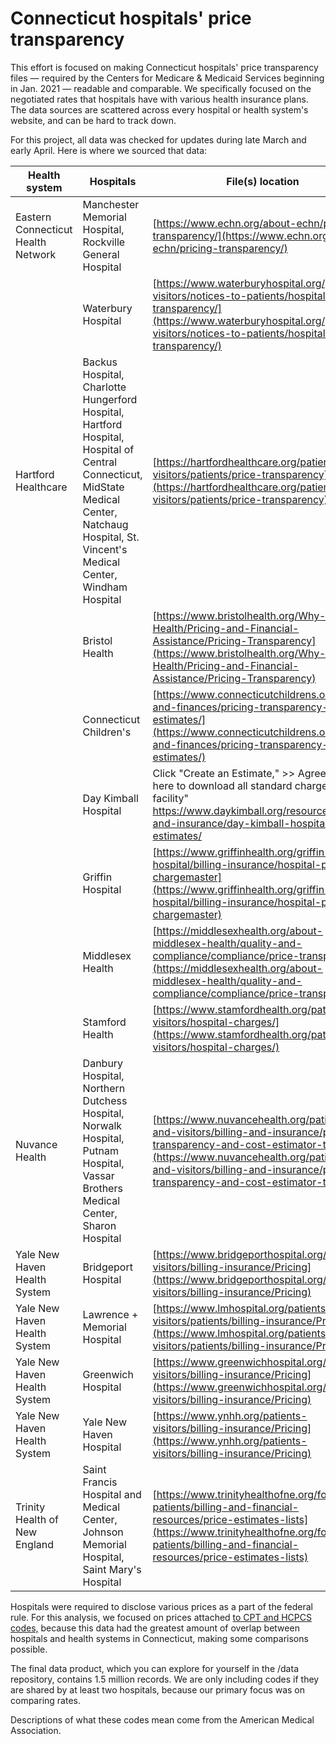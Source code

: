 # Connecticut hospitals' price transparency
This effort is focused on making Connecticut hospitals' price transparency files — required by the Centers for Medicare & Medicaid Services beginning in Jan. 2021 — readable and comparable. We specifically focused on the negotiated rates that hospitals have with various health insurance plans. The data sources are scattered across every hospital or health system's website, and can be hard to track down. 

For this project, all data was checked for updates during late March and early April. Here is where we sourced that data:

| Health system                      | Hospitals                                                                                                                                                                                      | File(s) location                                                                                                                                                                                                                               |
| ---------------------------------- | ---------------------------------------------------------------------------------------------------------------------------------------------------------------------------------------------- | ---------------------------------------------------------------------------------------------------------------------------------------------------------------------------------------------------------------------------------------------- |
| Eastern Connecticut Health Network | Manchester Memorial Hospital, Rockville General Hospital                                                                                                                                       | [https://www.echn.org/about-echn/pricing-transparency/](https://www.echn.org/about-echn/pricing-transparency/)                                                                                                                                 |
|                                    | Waterbury Hospital                                                                                                                                                                             | [https://www.waterburyhospital.org/patients-visitors/notices-to-patients/hospital-price-transparency/](https://www.waterburyhospital.org/patients-visitors/notices-to-patients/hospital-price-transparency/)                                   |
| Hartford Healthcare                | Backus Hospital, Charlotte Hungerford Hospital, Hartford Hospital, Hospital of Central Connecticut, MidState Medical Center, Natchaug Hospital, St. Vincent's Medical Center, Windham Hospital | [https://hartfordhealthcare.org/patients-visitors/patients/price-transparency](https://hartfordhealthcare.org/patients-visitors/patients/price-transparency)                                                                                   |
|                                    | Bristol Health                                                                                                                                                                                 | [https://www.bristolhealth.org/Why-Bristol-Health/Pricing-and-Financial-Assistance/Pricing-Transparency](https://www.bristolhealth.org/Why-Bristol-Health/Pricing-and-Financial-Assistance/Pricing-Transparency)                               |
|                                    | Connecticut Children's                                                                                                                                                                         | [https://www.connecticutchildrens.org/billing-and-finances/pricing-transparency-and-estimates/](https://www.connecticutchildrens.org/billing-and-finances/pricing-transparency-and-estimates/)                                                 |
|                                    | Day Kimball Hospital                                                                                                                                                                           | Click "Create an Estimate," >> Agree >> "Click here to download all standard charges for this facility" https://www.daykimball.org/resources/billing-and-insurance/day-kimball-hospital-estimates/                                             |
|                                    | Griffin Hospital                                                                                                                                                                               | [https://www.griffinhealth.org/griffin-hospital/billing-insurance/hospital-pricing-chargemaster](https://www.griffinhealth.org/griffin-hospital/billing-insurance/hospital-pricing-chargemaster)                                               |
|                                    | Middlesex Health                                                                                                                                                                               | [https://middlesexhealth.org/about-middlesex-health/quality-and-compliance/compliance/price-transparency](https://middlesexhealth.org/about-middlesex-health/quality-and-compliance/compliance/price-transparency)                             |
|                                    | Stamford Health                                                                                                                                                                                | [https://www.stamfordhealth.org/patients-visitors/hospital-charges/](https://www.stamfordhealth.org/patients-visitors/hospital-charges/)                                                                                                       |
| Nuvance Health                     | Danbury Hospital, Northern Dutchess Hospital, Norwalk Hospital, Putnam Hospital, Vassar Brothers Medical Center, Sharon Hospital                                                               | [https://www.nuvancehealth.org/patients-and-visitors/billing-and-insurance/price-transparency-and-cost-estimator-tools](https://www.nuvancehealth.org/patients-and-visitors/billing-and-insurance/price-transparency-and-cost-estimator-tools) |
| Yale New Haven Health System       | Bridgeport Hospital                                                                                                                                                                            | [https://www.bridgeporthospital.org/patients-visitors/billing-insurance/Pricing](https://www.bridgeporthospital.org/patients-visitors/billing-insurance/Pricing)                                                                               |
| Yale New Haven Health System       | Lawrence + Memorial Hospital                                                                                                                                                                   | [https://www.lmhospital.org/patients-visitors/patients/billing-insurance/Pricing](https://www.lmhospital.org/patients-visitors/patients/billing-insurance/Pricing)                                                                             |
| Yale New Haven Health System       | Greenwich Hospital                                                                                                                                                                             | [https://www.greenwichhospital.org/patients-visitors/billing-insurance/Pricing](https://www.greenwichhospital.org/patients-visitors/billing-insurance/Pricing)                                                                                 |
| Yale New Haven Health System       | Yale New Haven Hospital                                                                                                                                                                        | [https://www.ynhh.org/patients-visitors/billing-insurance/Pricing](https://www.ynhh.org/patients-visitors/billing-insurance/Pricing)                                                                                                           |
| Trinity Health of New England      | Saint Francis Hospital and Medical Center, Johnson Memorial Hospital, Saint Mary's Hospital                                                                                                    | [https://www.trinityhealthofne.org/for-patients/billing-and-financial-resources/price-estimates-lists](https://www.trinityhealthofne.org/for-patients/billing-and-financial-resources/price-estimates-lists)                                   |

Hospitals were required to disclose various prices as a part of the federal rule. For this analysis, we focused on prices attached <a href="https://www.cms.gov/Medicare/Fraud-and-Abuse/PhysicianSelfReferral">to CPT and HCPCS codes,</a> because this data had the greatest amount of overlap between hospitals and health systems in Connecticut, making some comparisons possible.

The final data product, which you can explore for yourself in the /data repository, contains 1.5 million records. We are only including codes if they are shared by at least two hospitals, because our primary focus was on comparing rates.

Descriptions of what these codes mean come from the American Medical Association. 
